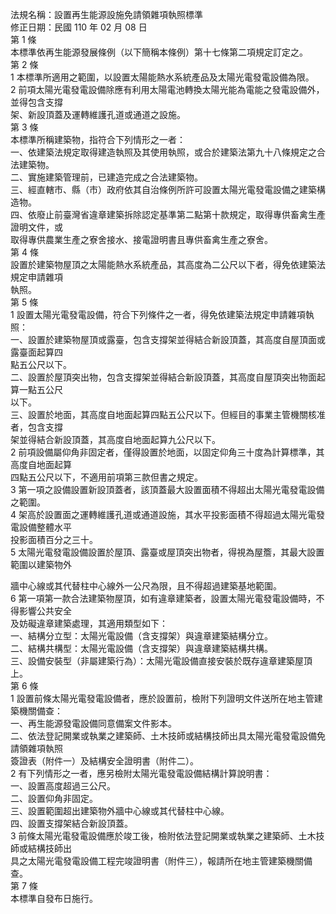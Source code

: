 法規名稱：設置再生能源設施免請領雜項執照標準  
修正日期：民國 110 年 02 月 08 日  
第 1 條  
本標準依再生能源發展條例（以下簡稱本條例）第十七條第二項規定訂定之。  
第 2 條  
1 本標準所適用之範圍，以設置太陽能熱水系統產品及太陽光電發電設備為限。  
2 前項太陽光電發電設備除應有利用太陽電池轉換太陽光能為電能之發電設備外，並得包含支撐  
架、新設頂蓋及運轉維護孔道或通道之設施。  
第 3 條  
本標準所稱建築物，指符合下列情形之一者：  
一、依建築法規定取得建造執照及其使用執照，或合於建築法第九十八條規定之合法建築物。  
二、實施建築管理前，已建造完成之合法建築物。  
三、經直轄市、縣（市）政府依其自治條例所許可設置太陽光電發電設備之建築構造物。  
四、依廢止前臺灣省違章建築拆除認定基準第二點第十款規定，取得專供畜禽生產證明文件，或  
取得專供農業生產之寮舍接水、接電證明書且專供畜禽生產之寮舍。  
第 4 條  
設置於建築物屋頂之太陽能熱水系統產品，其高度為二公尺以下者，得免依建築法規定申請雜項  
執照。  
第 5 條  
1 設置太陽光電發電設備，符合下列條件之一者，得免依建築法規定申請雜項執照：  
一、設置於建築物屋頂或露臺，包含支撐架並得結合新設頂蓋，其高度自屋頂面或露臺面起算四  
點五公尺以下。  
二、設置於屋頂突出物，包含支撐架並得結合新設頂蓋，其高度自屋頂突出物面起算一點五公尺  
以下。  
三、設置於地面，其高度自地面起算四點五公尺以下。但經目的事業主管機關核准者，包含支撐  
架並得結合新設頂蓋，其高度自地面起算九公尺以下。  
2 前項設備屬仰角非固定者，僅得設置於地面，以固定仰角三十度為計算標準，其高度自地面起算  
四點五公尺以下，不適用前項第三款但書之規定。  
3 第一項之設備設置新設頂蓋者，該頂蓋最大設置面積不得超出太陽光電發電設備之範圍。  
4 架高於設置面之運轉維護孔道或通道設施，其水平投影面積不得超過太陽光電發電設備整體水平  
投影面積百分之三十。  
5 太陽光電發電設備設置於屋頂、露臺或屋頂突出物者，得視為屋簷，其最大設置範圍以建築物外  


牆中心線或其代替柱中心線外一公尺為限，且不得超過建築基地範圍。  
6 第一項第一款合法建築物屋頂，如有違章建築者，設置太陽光電發電設備時，不得影響公共安全  
及妨礙違章建築處理，其適用類型如下：  
一、結構分立型：太陽光電設備（含支撐架）與違章建築結構分立。  
二、結構共構型：太陽光電設備（含支撐架）與違章建築結構共構。  
三、設備安裝型（非屬建築行為）：太陽光電設備直接安裝於既存違章建築屋頂上。  
第 6 條  
1 設置前條太陽光電發電設備者，應於設置前，檢附下列證明文件送所在地主管建築機關備查：  
一、再生能源發電設備同意備案文件影本。  
二、依法登記開業或執業之建築師、土木技師或結構技師出具太陽光電發電設備免請領雜項執照  
簽證表（附件一）及結構安全證明書（附件二）。  
2 有下列情形之一者，應另檢附太陽光電發電設備結構計算說明書：  
一、設置高度超過三公尺。  
二、設置仰角非固定。  
三、設置範圍超出建築物外牆中心線或其代替柱中心線。  
四、設置支撐架結合新設頂蓋。  
3 前條太陽光電發電設備應於竣工後，檢附依法登記開業或執業之建築師、土木技師或結構技師出  
具之太陽光電發電設備工程完竣證明書（附件三），報請所在地主管建築機關備查。  
第 7 條  
本標準自發布日施行。  


